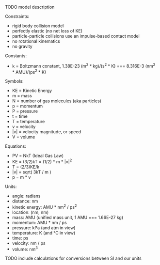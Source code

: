 TODO model description

Constraints:
 
* rigid body collision model
* perfectly elastic (no net loss of KE)
* particle-particle collisions use an impulse-based contact model
* no rotational kinematics
* no gravity

Constants:

* k = Boltzmann constant, 1.38E-23 (m<sup>2</sup> * kg)/(s<sup>2</sup> * K) === 8.316E-3 (nm<sup>2</sup> * AMU)/(ps<sup>2</sup> * K)

Symbols:

* KE = Kinetic Energy
* m = mass
* N = number of gas molecules (aka particles)
* p = momentum
* P = pressure
* t = time
* T = temperature
* v = velocity
* |v| = velocity magnitude, or speed
* V = volume
 
Equations:

* PV = NkT  (Ideal Gas Law)
* KE = (3/2)kT = (1/2) * m * |v|<sup>2</sup>
* T = (2/3)KE/k
* |v| = sqrt( 3kT / m )
* p = m * v

Units:

* angle: radians
* distance: nm
* kinetic energy: AMU * nm<sup>2</sup> / ps<sup>2</sup>
* location: (nm, nm)
* mass: AMU (unified mass unit, 1 AMU === 1.66E-27 kg)
* momentum: AMU * nm / ps
* pressure: kPa (and atm in view)
* temperature: K (and °C in view)
* time: ps
* velocity: nm / ps
* volume: nm<sup>3</sup>


TODO include calculations for conversions between SI and our units